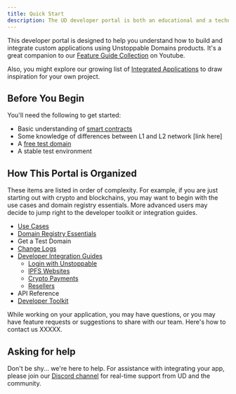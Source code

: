 ```yaml
---
title: Quick Start
description: The UD developer portal is both an educational and a technical resource. We hope it will be equally useful for both technical and non-technical readers.
---
```


This developer portal is designed to help you understand how to build and integrate custom applications using Unstoppable Domains products.
It's a great companion to our [Feature Guide Collection](https://youtube.com/playlist?list=PLkKiQerk3s0AbMvBafwmJdR8pv7qPYeL-) on Youtube.

Also, you might explore our growing list of [Integrated Applications](https://unstoppabledomains.com/apps) to draw inspiration for your own project.

## Before You Begin

You'll need the following to get started:
- Basic understanding of [smart contracts](../developer-toolkit/smart-contracts/cns-smart-contracts.md)
- Some knowledge of differences between L1 and L2 network [link here]
- A [free test domain](./test-domains/etherscan.md)
- A stable test environment

## How This Portal is Organized

These items are listed in order of complexity. For example, if you are just starting out with crypto and blockchains, you may want to begin with the use cases and domain registry essentials. More advanced users may decide to jump right to the developer toolkit or integration guides.

- [Use Cases](../use-cases/index.md)
- [Domain Registry Essentials](./domain-registry-essentials/uns-architecture-overview.md)
- Get a Test Domain
- [Change Logs](./change-logs/resolution-changelog.md)
- [Developer Integration Guides](../guides/index.md)
  - [Login with Unstoppable](../guides/login-with-unstoppable/index.md)
  - [IPFS Websites](../guides/d-websites/ipfs-dweb-overview.md)
  - [Crypto Payments](../guides/crypto-payments/index.md)
  - [Resellers](../guides/reseller/index.md)
- API Reference
- [Developer Toolkit](../developer-toolkit/index.md)


While working on your application, you may have questions, or you may have feature requests or suggestions to share with our team.
Here's how to contact us XXXXX.

## Asking for help

Don't be shy... we're here to help. For assistance with integrating your app, please join our [Discord channel](https://discord.gg/b6ZVxSZ9Hn) for real-time support from UD and the community.

